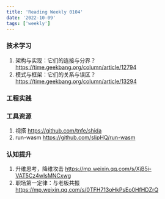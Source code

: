 ```yaml
---
title: 'Reading Weekly 0104'
date: '2022-10-09'
tags: ['weekly']
---
```


### 技术学习

1. 架构与实现：它们的连接与分界？ https://time.geekbang.org/column/article/12794
2. 模式与框架：它们的关系与误区？ https://time.geekbang.org/column/article/13294

### 工程实践

### 工具资源

1. 视搭 https://github.com/tnfe/shida
2. run-wasm https://github.com/slipHQ/run-wasm

### 认知提升

1. 升维思考，降维攻击 https://mp.weixin.qq.com/s/XjB5i-VAT5Cz4wIsMNCxwg
2. 职场第一定律：与老板共振 https://mp.weixin.qq.com/s/0TFH713oHkPsEo0HfHDZrQ
